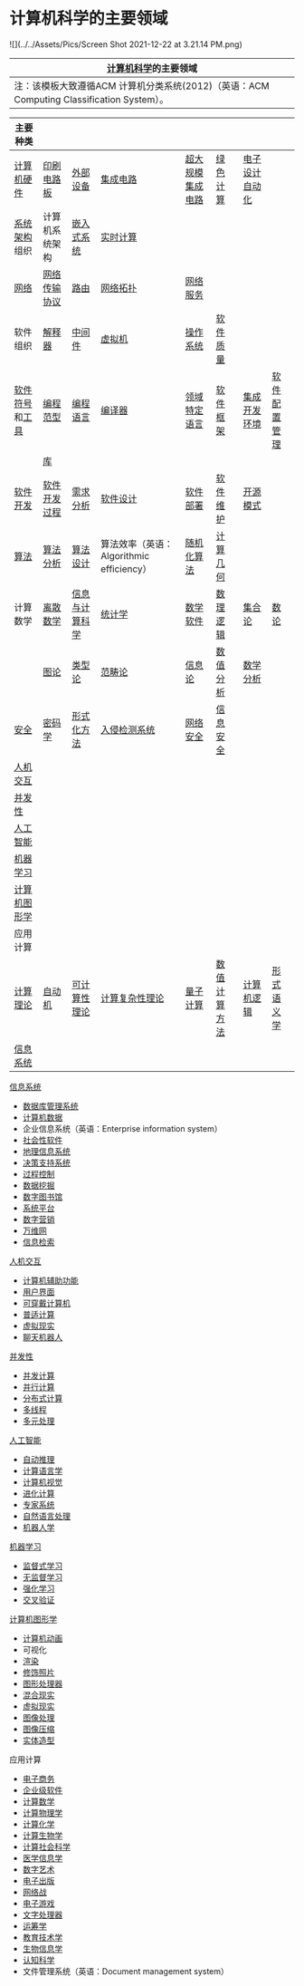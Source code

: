 # 计算机科学的主要领域

  ![](../../Assets/Pics/Screen Shot 2021-12-22 at 3.21.14 PM.png)



| [计算机科学](https://www.wanweibaike.net/wiki-%E8%AE%A1%E7%AE%97%E6%9C%BA%E7%A7%91%E5%AD%A6 "计算机科学")的主要领域 |
| ------------------------------------------------------------ |
| 注：该模板大致遵循ACM 计算机分类系统(2012)（英语：ACM Computing Classification System）。 |



| 主要种类                                                     |                                                              |                                                              |                                                              |                                                              |                                                              |                                                              |                                                              |
| ------------------------------------------------------------ | ------------------------------------------------------------ | ------------------------------------------------------------ | ------------------------------------------------------------ | ------------------------------------------------------------ | ------------------------------------------------------------ | ------------------------------------------------------------ | ------------------------------------------------------------ |
| [计算机硬件](https://www.wanweibaike.net/wiki-%E8%AE%A1%E7%AE%97%E6%9C%BA%E7%A1%AC%E4%BB%B6 "计算机硬件") | [印刷电路板](https://www.wanweibaike.net/wiki-%E5%8D%B0%E5%88%B7%E7%94%B5%E8%B7%AF%E6%9D%BF "印刷电路板") | [外部设备](https://www.wanweibaike.net/wiki-%E5%A4%96%E9%83%A8%E8%AE%BE%E5%A4%87 "外部设备") | [集成电路](https://www.wanweibaike.net/wiki-%E9%9B%86%E6%88%90%E7%94%B5%E8%B7%AF "集成电路") | [超大规模集成电路](https://www.wanweibaike.net/wiki-%E8%B6%85%E5%A4%A7%E8%A7%84%E6%A8%A1%E9%9B%86%E6%88%90%E7%94%B5%E8%B7%AF "超大规模集成电路") | [绿色计算](https://www.wanweibaike.net/wiki-%E7%BB%BF%E8%89%B2%E8%AE%A1%E7%AE%97 "绿色计算") | [电子设计自动化](https://www.wanweibaike.net/wiki-%E9%9B%BB%E5%AD%90%E8%A8%AD%E8%A8%88%E8%87%AA%E5%8B%95%E5%8C%96 "电子设计自动化") |                                                              |
| [系统架构](https://www.wanweibaike.net/wiki-%E7%B3%BB%E7%BB%9F%E6%9E%B6%E6%9E%84 "系统架构")组织 | 计算机系统架构                                               | [嵌入式系统](https://www.wanweibaike.net/wiki-%E5%B5%8C%E5%85%A5%E5%BC%8F%E7%B3%BB%E7%BB%9F "嵌入式系统") | [实时计算](https://www.wanweibaike.net/wiki-%E5%AE%9E%E6%97%B6%E8%AE%A1%E7%AE%97 "实时计算") |                                                              |                                                              |                                                              |                                                              |
| [网络](https://www.wanweibaike.net/wiki-%E8%AE%A1%E7%AE%97%E6%9C%BA%E7%BD%91%E7%BB%9C "计算机网络") | [网络传输协议](https://www.wanweibaike.net/wiki-%E7%BD%91%E7%BB%9C%E4%BC%A0%E8%BE%93%E5%8D%8F%E8%AE%AE "网络传输协议") | [路由](https://www.wanweibaike.net/wiki-%E8%B7%AF%E7%94%B1 "路由") | [网络拓扑](https://www.wanweibaike.net/wiki-%E7%BD%91%E7%BB%9C%E6%8B%93%E6%89%91 "网络拓扑") | [网络服务](https://www.wanweibaike.net/wiki-%E7%BD%91%E7%BB%9C%E6%9C%8D%E5%8A%A1 "网络服务") |                                                              |                                                              |                                                              |
| 软件组织                                                     | [解释器](https://www.wanweibaike.net/wiki-%E7%9B%B4%E8%AD%AF%E5%99%A8 "解释器") | [中间件](https://www.wanweibaike.net/wiki-%E4%B8%AD%E9%97%B4%E4%BB%B6 "中间件") | [虚拟机](https://www.wanweibaike.net/wiki-%E8%99%9B%E6%93%AC%E6%A9%9F%E5%99%A8 "虚拟机") | [操作系统](https://www.wanweibaike.net/wiki-%E6%93%8D%E4%BD%9C%E7%B3%BB%E7%BB%9F "操作系统") | [软件质量](https://www.wanweibaike.net/wiki-%E8%BD%AF%E4%BB%B6%E8%B4%A8%E9%87%8F "软件质量") |                                                              |                                                              |
| [软件符号](https://www.wanweibaike.net/wiki-%E7%A8%8B%E5%BC%8F%E8%AA%9E%E8%A8%80%E7%90%86%E8%AB%96 "编程语言理论")和[工具](https://www.wanweibaike.net/wiki-%E8%BD%AF%E4%BB%B6%E5%BC%80%E5%8F%91%E5%B7%A5%E5%85%B7 "软件开发工具") | [编程范型](https://www.wanweibaike.net/wiki-%E7%BC%96%E7%A8%8B%E8%8C%83%E5%9E%8B "编程范型") | [编程语言](https://www.wanweibaike.net/wiki-%E7%BC%96%E7%A8%8B%E8%AF%AD%E8%A8%80 "编程语言") | [编译器](https://www.wanweibaike.net/wiki-%E7%B7%A8%E8%AD%AF%E5%99%A8 "编译器") | [领域特定语言](https://www.wanweibaike.net/wiki-%E9%A2%86%E5%9F%9F%E7%89%B9%E5%AE%9A%E8%AF%AD%E8%A8%80 "领域特定语言") | [软件框架](https://www.wanweibaike.net/wiki-%E8%BB%9F%E9%AB%94%E6%A1%86%E6%9E%B6 "软件框架") | [集成开发环境](https://www.wanweibaike.net/wiki-%E9%9B%86%E6%88%90%E5%BC%80%E5%8F%91%E7%8E%AF%E5%A2%83 "集成开发环境") | [软件配置管理](https://www.wanweibaike.net/wiki-%E8%BD%AF%E4%BB%B6%E9%85%8D%E7%BD%AE%E7%AE%A1%E7%90%86 "软件配置管理") |
|                                                              | [库](https://www.wanweibaike.net/wiki-%E5%87%BD%E5%BC%8F%E5%BA%AB "库") |                                                              |                                                              |                                                              |                                                              |                                                              |                                                              |
| [软件开发](https://www.wanweibaike.net/wiki-%E8%BD%AF%E4%BB%B6%E5%BC%80%E5%8F%91 "软件开发") | [软件开发过程](https://www.wanweibaike.net/wiki-%E8%BD%AF%E4%BB%B6%E5%BC%80%E5%8F%91%E8%BF%87%E7%A8%8B "软件开发过程") | [需求分析](https://www.wanweibaike.net/wiki-%E9%9C%80%E6%B1%82%E5%88%86%E6%9E%90 "需求分析") | [软件设计](https://www.wanweibaike.net/wiki-%E8%BD%AF%E4%BB%B6%E8%AE%BE%E8%AE%A1 "软件设计") | [软件部署](https://www.wanweibaike.net/wiki-%E8%BD%AF%E4%BB%B6%E9%83%A8%E7%BD%B2 "软件部署") | [软件维护](https://www.wanweibaike.net/wiki-%E8%BB%9F%E9%AB%94%E7%B6%AD%E8%AD%B7 "软件维护") | [开源模式](https://www.wanweibaike.net/wiki-%E5%BC%80%E6%BA%90%E8%BD%AF%E4%BB%B6 "开源软件") |                                                              |
| [算法](https://www.wanweibaike.net/wiki-%E7%AE%97%E6%B3%95 "算法") | [算法分析](https://www.wanweibaike.net/wiki-%E7%AE%97%E6%B3%95%E5%88%86%E6%9E%90 "算法分析") | [算法设计](https://www.wanweibaike.net/wiki-%E7%AE%97%E6%B3%95%E8%AE%BE%E8%AE%A1 "算法设计") | 算法效率（英语：Algorithmic efficiency）                     | [随机化算法](https://www.wanweibaike.net/wiki-%E9%9A%8F%E6%9C%BA%E5%8C%96%E7%AE%97%E6%B3%95 "随机化算法") | [计算几何](https://www.wanweibaike.net/wiki-%E8%AE%A1%E7%AE%97%E5%87%A0%E4%BD%95 "计算几何") |                                                              |                                                              |
| 计算数学                                                     | [离散数学](https://www.wanweibaike.net/wiki-%E7%A6%BB%E6%95%A3%E6%95%B0%E5%AD%A6 "离散数学") | [信息与计算科学](https://www.wanweibaike.net/wiki-%E4%BF%A1%E6%81%AF%E4%B8%8E%E8%AE%A1%E7%AE%97%E7%A7%91%E5%AD%A6 "信息与计算科学") | [统计学](https://www.wanweibaike.net/wiki-%E7%BB%9F%E8%AE%A1%E5%AD%A6 "统计学") | [数学软件](https://www.wanweibaike.net/wiki-%E6%95%B0%E5%AD%A6%E8%BD%AF%E4%BB%B6 "数学软件") | [数理逻辑](https://www.wanweibaike.net/wiki-%E6%95%B0%E7%90%86%E9%80%BB%E8%BE%91 "数理逻辑") | [集合论](https://www.wanweibaike.net/wiki-%E9%9B%86%E5%90%88%E8%AE%BA "集合论") | [数论](https://www.wanweibaike.net/wiki-%E6%95%B0%E8%AE%BA "数论") |
|                                                              | [图论](https://www.wanweibaike.net/wiki-%E5%9B%BE%E8%AE%BA "图论") | [类型论](https://www.wanweibaike.net/wiki-%E7%B1%BB%E5%9E%8B%E8%AE%BA "类型论") | [范畴论](https://www.wanweibaike.net/wiki-%E8%8C%83%E7%95%B4%E8%AE%BA "范畴论") | [信息论](https://www.wanweibaike.net/wiki-%E4%BF%A1%E6%81%AF%E8%AE%BA "信息论") | [数值分析](https://www.wanweibaike.net/wiki-%E6%95%B0%E5%80%BC%E5%88%86%E6%9E%90 "数值分析") | [数学分析](https://www.wanweibaike.net/wiki-%E6%95%B0%E5%AD%A6%E5%88%86%E6%9E%90 "数学分析") |                                                              |
| [安全](https://www.wanweibaike.net/wiki-%E8%AE%A1%E7%AE%97%E6%9C%BA%E5%AE%89%E5%85%A8 "计算机安全") | [密码学](https://www.wanweibaike.net/wiki-%E5%AF%86%E7%A0%81%E5%AD%A6 "密码学") | [形式化方法](https://www.wanweibaike.net/wiki-%E5%BD%A2%E5%BC%8F%E5%8C%96%E6%96%B9%E6%B3%95 "形式化方法") | [入侵检测系统](https://www.wanweibaike.net/wiki-%E5%85%A5%E4%BE%B5%E6%A3%80%E6%B5%8B%E7%B3%BB%E7%BB%9F "入侵检测系统") | [网络安全](https://www.wanweibaike.net/wiki-%E7%BD%91%E7%BB%9C%E5%AE%89%E5%85%A8 "网络安全") | [信息安全](https://www.wanweibaike.net/wiki-%E4%BF%A1%E6%81%AF%E5%AE%89%E5%85%A8 "信息安全") |                                                              |                                                              |
| [人机交互](https://www.wanweibaike.net/wiki-%E4%BA%BA%E6%9C%BA%E4%BA%A4%E4%BA%92 "人机交互") |                                                              |                                                              |                                                              |                                                              |                                                              |                                                              |                                                              |
| [并发性](https://www.wanweibaike.net/wiki-%E5%B9%B6%E5%8F%91%E6%80%A7 "并发性") |                                                              |                                                              |                                                              |                                                              |                                                              |                                                              |                                                              |
| [人工智能](https://www.wanweibaike.net/wiki-%E4%BA%BA%E5%B7%A5%E6%99%BA%E8%83%BD "人工智能") |                                                              |                                                              |                                                              |                                                              |                                                              |                                                              |                                                              |
| [机器学习](https://www.wanweibaike.net/wiki-%E6%9C%BA%E5%99%A8%E5%AD%A6%E4%B9%A0 "机器学习") |                                                              |                                                              |                                                              |                                                              |                                                              |                                                              |                                                              |
| [计算机图形学](https://www.wanweibaike.net/wiki-%E8%AE%A1%E7%AE%97%E6%9C%BA%E5%9B%BE%E5%BD%A2%E5%AD%A6 "计算机图形学") |                                                              |                                                              |                                                              |                                                              |                                                              |                                                              |                                                              |
| 应用计算                                                     |                                                              |                                                              |                                                              |                                                              |                                                              |                                                              |                                                              |
| [计算理论](https://www.wanweibaike.net/wiki-%E8%AE%A1%E7%AE%97%E7%90%86%E8%AE%BA "计算理论") | [自动机](https://www.wanweibaike.net/wiki-%E8%87%AA%E5%8A%A8%E6%9C%BA "自动机") | [可计算性理论](https://www.wanweibaike.net/wiki-%E5%8F%AF%E8%AE%A1%E7%AE%97%E6%80%A7 "可计算性") | [计算复杂性理论](https://www.wanweibaike.net/wiki-%E8%AE%A1%E7%AE%97%E5%A4%8D%E6%9D%82%E6%80%A7%E7%90%86%E8%AE%BA "计算复杂性理论") | [量子计算](https://www.wanweibaike.net/wiki-%E9%87%8F%E5%AD%90%E8%AE%A1%E7%AE%97 "量子计算") | [数值计算方法](https://www.wanweibaike.net/wiki-%E6%95%B0%E5%80%BC%E8%AE%A1%E7%AE%97%E6%96%B9%E6%B3%95 "数值计算方法") | [计算机逻辑](https://www.wanweibaike.net/wiki-%E8%AE%A1%E7%AE%97%E6%9C%BA%E9%80%BB%E8%BE%91 "计算机逻辑") | [形式语义学](https://www.wanweibaike.net/wiki-%E5%BD%A2%E5%BC%8F%E8%AF%AD%E4%B9%89%E5%AD%A6 "形式语义学") |
| [信息系统](https://www.wanweibaike.net/wiki-%E4%BF%A1%E6%81%AF%E7%B3%BB%E7%BB%9F "信息系统") |                                                              |                                                              |                                                              |                                                              |                                                              |                                                              |                                                              |





[信息系统](https://www.wanweibaike.net/wiki-%E4%BF%A1%E6%81%AF%E7%B3%BB%E7%BB%9F "信息系统")

-   [数据库管理系统](https://www.wanweibaike.net/wiki-%E6%95%B0%E6%8D%AE%E5%BA%93%E7%AE%A1%E7%90%86%E7%B3%BB%E7%BB%9F "数据库管理系统")
 -   [计算机数据](https://www.wanweibaike.net/wiki-%E9%9B%BB%E8%85%A6%E6%95%B8%E6%93%9A%E5%AD%98%E8%B2%AF%E5%99%A8 "计算机数据存贮器")
 -   企业信息系统（英语：Enterprise information system）
 -   [社会性软件](https://www.wanweibaike.net/wiki-%E7%A4%BE%E4%BC%9A%E6%80%A7%E8%BD%AF%E4%BB%B6 "社会性软件")
 -   [地理信息系统](https://www.wanweibaike.net/wiki-%E5%9C%B0%E7%90%86%E4%BF%A1%E6%81%AF%E7%B3%BB%E7%BB%9F "地理信息系统")
 -   [决策支持系统](https://www.wanweibaike.net/wiki-%E5%86%B3%E7%AD%96%E6%94%AF%E6%8C%81%E7%B3%BB%E7%BB%9F "决策支持系统")
 -   [过程控制](https://www.wanweibaike.net/wiki-%E8%BF%87%E7%A8%8B%E6%8E%A7%E5%88%B6 "过程控制")
 -   [数据挖掘](https://www.wanweibaike.net/wiki-%E6%95%B0%E6%8D%AE%E6%8C%96%E6%8E%98 "数据挖掘")
 -   [数字图书馆](https://www.wanweibaike.net/wiki-%E6%95%B8%E4%BD%8D%E5%9C%96%E6%9B%B8%E9%A4%A8 "数字图书馆")
-   [系统平台](https://www.wanweibaike.net/wiki-%E7%B3%BB%E7%BB%9F%E5%B9%B3%E5%8F%B0 "系统平台")
 -   [数字营销](https://www.wanweibaike.net/wiki-%E6%95%B8%E4%BD%8D%E8%A1%8C%E9%8A%B7 "数字营销")
 -   [万维网](https://www.wanweibaike.net/wiki-%E4%B8%87%E7%BB%B4%E7%BD%91 "万维网")
 -   [信息检索](https://www.wanweibaike.net/wiki-%E4%BF%A1%E6%81%AF%E6%AA%A2%E7%B4%A2 "信息检索")

[人机交互](https://www.wanweibaike.net/wiki-%E4%BA%BA%E6%9C%BA%E4%BA%A4%E4%BA%92 "人机交互")

-   [计算机辅助功能](https://www.wanweibaike.net/wiki-%E8%AE%A1%E7%AE%97%E6%9C%BA%E8%BE%85%E5%8A%A9%E5%8A%9F%E8%83%BD "计算机辅助功能")
 -   [用户界面](https://www.wanweibaike.net/wiki-%E7%94%A8%E6%88%B7%E7%95%8C%E9%9D%A2 "用户界面")
 -   [可穿戴计算机](https://www.wanweibaike.net/wiki-%E5%8F%AF%E7%A9%BF%E6%88%B4%E8%AE%A1%E7%AE%97%E6%9C%BA "可穿戴计算机")
 -   [普适计算](https://www.wanweibaike.net/wiki-%E6%99%AE%E9%80%82%E8%AE%A1%E7%AE%97 "普适计算")
 -   [虚拟现实](https://www.wanweibaike.net/wiki-%E8%99%9A%E6%8B%9F%E7%8E%B0%E5%AE%9E "虚拟现实")
 -   [聊天机器人](https://www.wanweibaike.net/wiki-%E8%81%8A%E5%A4%A9%E6%A9%9F%E5%99%A8%E4%BA%BA "聊天机器人")

[并发性](https://www.wanweibaike.net/wiki-%E5%B9%B6%E5%8F%91%E6%80%A7 "并发性")

-   [并发计算](https://www.wanweibaike.net/wiki-%E5%B9%B6%E5%8F%91%E8%AE%A1%E7%AE%97 "并发计算")
 -   [并行计算](https://www.wanweibaike.net/wiki-%E5%B9%B6%E8%A1%8C%E8%AE%A1%E7%AE%97 "并行计算")
 -   [分布式计算](https://www.wanweibaike.net/wiki-%E5%88%86%E5%B8%83%E5%BC%8F%E8%AE%A1%E7%AE%97 "分布式计算")
 -   [多线程](https://www.wanweibaike.net/wiki-%E5%A4%9A%E7%BA%BF%E7%A8%8B "多线程")
 -   [多元处理](https://www.wanweibaike.net/wiki-%E5%A4%9A%E5%85%83%E8%99%95%E7%90%86 "多元处理")

[人工智能](https://www.wanweibaike.net/wiki-%E4%BA%BA%E5%B7%A5%E6%99%BA%E8%83%BD "人工智能")

-   [自动推理](https://www.wanweibaike.net/wiki-%E8%87%AA%E5%8A%A8%E6%8E%A8%E7%90%86 "自动推理")
 -   [计算语言学](https://www.wanweibaike.net/wiki-%E8%AE%A1%E7%AE%97%E8%AF%AD%E8%A8%80%E5%AD%A6 "计算语言学")
 -   [计算机视觉](https://www.wanweibaike.net/wiki-%E8%AE%A1%E7%AE%97%E6%9C%BA%E8%A7%86%E8%A7%89 "计算机视觉")
 -   [进化计算](https://www.wanweibaike.net/wiki-%E8%BF%9B%E5%8C%96%E8%AE%A1%E7%AE%97 "进化计算")
 -   [专家系统](https://www.wanweibaike.net/wiki-%E4%B8%93%E5%AE%B6%E7%B3%BB%E7%BB%9F "专家系统")
 -   [自然语言处理](https://www.wanweibaike.net/wiki-%E8%87%AA%E7%84%B6%E8%AF%AD%E8%A8%80%E5%A4%84%E7%90%86 "自然语言处理")
 -   [机器人学](https://www.wanweibaike.net/wiki-%E6%9C%BA%E5%99%A8%E4%BA%BA%E5%AD%A6 "机器人学")

[机器学习](https://www.wanweibaike.net/wiki-%E6%9C%BA%E5%99%A8%E5%AD%A6%E4%B9%A0 "机器学习")

-   [监督式学习](https://www.wanweibaike.net/wiki-%E7%9B%A3%E7%9D%A3%E5%BC%8F%E5%AD%B8%E7%BF%92 "监督式学习")
 -   [无监督学习](https://www.wanweibaike.net/wiki-%E7%84%A1%E7%9B%A3%E7%9D%A3%E5%AD%B8%E7%BF%92 "无监督学习")
 -   [强化学习](https://www.wanweibaike.net/wiki-%E5%BC%BA%E5%8C%96%E5%AD%A6%E4%B9%A0 "强化学习")
 -   [交叉验证](https://www.wanweibaike.net/wiki-%E4%BA%A4%E5%8F%89%E9%A9%97%E8%AD%89 "交叉验证")

[计算机图形学](https://www.wanweibaike.net/wiki-%E8%AE%A1%E7%AE%97%E6%9C%BA%E5%9B%BE%E5%BD%A2%E5%AD%A6 "计算机图形学")

-   [计算机动画](https://www.wanweibaike.net/wiki-%E8%AE%A1%E7%AE%97%E6%9C%BA%E5%8A%A8%E7%94%BB "计算机动画")
 -   可视化
 -   [渲染](https://www.wanweibaike.net/wiki-%E6%B8%B2%E6%9F%93 "渲染")
 -   [修饰照片](https://www.wanweibaike.net/wiki-%E4%BF%AE%E9%A3%BE%E7%85%A7%E7%89%87 "修饰照片")
 -   [图形处理器](https://www.wanweibaike.net/wiki-%E5%9C%96%E5%BD%A2%E8%99%95%E7%90%86%E5%99%A8 "图形处理器")
 -   [混合现实](https://www.wanweibaike.net/wiki-%E6%B7%B7%E5%90%88%E7%8E%B0%E5%AE%9E "混合现实")
 -   [虚拟现实](https://www.wanweibaike.net/wiki-%E8%99%9A%E6%8B%9F%E7%8E%B0%E5%AE%9E "虚拟现实")
 -   [图像处理](https://www.wanweibaike.net/wiki-%E5%9B%BE%E5%83%8F%E5%A4%84%E7%90%86 "图像处理")
 -   [图像压缩](https://www.wanweibaike.net/wiki-%E5%9B%BE%E5%83%8F%E5%8E%8B%E7%BC%A9 "图像压缩")
 -   [实体造型](https://www.wanweibaike.net/wiki-%E5%AE%9E%E4%BD%93%E9%80%A0%E5%9E%8B "实体造型")

应用计算

-   [电子商务](https://www.wanweibaike.net/wiki-%E7%94%B5%E5%AD%90%E5%95%86%E5%8A%A1 "电子商务")
 -   [企业级软件](https://www.wanweibaike.net/wiki-%E4%BC%81%E4%B8%9A%E7%BA%A7%E8%BD%AF%E4%BB%B6 "企业级软件")
 -   [计算数学](https://www.wanweibaike.net/wiki-%E8%AE%A1%E7%AE%97%E6%95%B0%E5%AD%A6 "计算数学")
 -   [计算物理学](https://www.wanweibaike.net/wiki-%E8%AE%A1%E7%AE%97%E7%89%A9%E7%90%86%E5%AD%A6 "计算物理学")
 -   [计算化学](https://www.wanweibaike.net/wiki-%E8%AE%A1%E7%AE%97%E5%8C%96%E5%AD%A6 "计算化学")
 -   [计算生物学](https://www.wanweibaike.net/wiki-%E8%AE%A1%E7%AE%97%E7%94%9F%E7%89%A9%E5%AD%A6 "计算生物学")
 -   [计算社会科学](https://www.wanweibaike.net/wiki-%E8%A8%88%E7%AE%97%E7%A4%BE%E6%9C%83%E7%A7%91%E5%AD%B8 "计算社会科学")
 -   [医学信息学](https://www.wanweibaike.net/wiki-%E5%8C%BB%E5%AD%A6%E4%BF%A1%E6%81%AF%E5%AD%A6 "医学信息学")
 -   [数字艺术](https://www.wanweibaike.net/wiki-%E6%95%B0%E5%AD%97%E8%89%BA%E6%9C%AF "数字艺术")
 -   [电子出版](https://www.wanweibaike.net/wiki-%E9%9B%BB%E5%AD%90%E5%87%BA%E7%89%88 "电子出版")
 -   [网络战](https://www.wanweibaike.net/wiki-%E7%B6%B2%E7%B5%A1%E6%88%B0 "网络战")
 -   [电子游戏](https://www.wanweibaike.net/wiki-%E7%94%B5%E5%AD%90%E6%B8%B8%E6%88%8F "电子游戏")
 -   [文字处理器](https://www.wanweibaike.net/wiki-%E6%96%87%E5%AD%97%E5%A4%84%E7%90%86%E5%99%A8 "文字处理器")
 -   [运筹学](https://www.wanweibaike.net/wiki-%E9%81%8B%E7%B1%8C%E5%AD%B8 "运筹学")
-   [教育技术学](https://www.wanweibaike.net/wiki-%E6%95%99%E8%82%B2%E6%8A%80%E6%9C%AF%E5%AD%A6 "教育技术学")
 -   [生物信息学](https://www.wanweibaike.net/wiki-%E7%94%9F%E7%89%A9%E4%BF%A1%E6%81%AF%E5%AD%A6 "生物信息学")
 -   [认知科学](https://www.wanweibaike.net/wiki-%E8%AE%A4%E7%9F%A5%E7%A7%91%E5%AD%A6 "认知科学")
 -   文件管理系统（英语：Document management system）